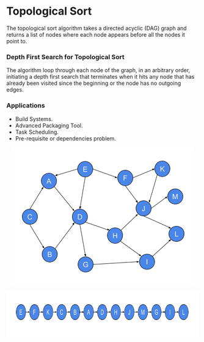 # Topological Sort

The topological sort algorithm takes a directed acyclic (DAG) graph and returns a list of nodes where each node appears before all the nodes it point to.

### Depth First Search for Topological Sort

The algorithm loop through each node of the graph, in an arbitrary order, initiating a depth first search that terminates when it hits any node that has already been visited since the beginning or the node has no outgoing edges.

### Applications

- Build Systems.
- Advanced Packaging Tool.
- Task Scheduling.
- Pre-requisite or dependencies problem. 



<p align="center">
  <img width="480" height="360" src="images\Topological_Sort.png">
</p>


<p align="center">
  <img width="800" height="120" src="images\Topological_Sort_Result.png">
</p>

